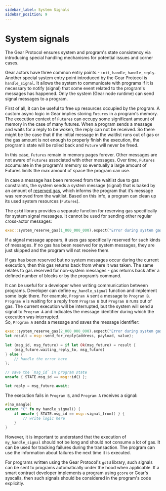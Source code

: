 ```yaml
---
sidebar_label: System Signals
sidebar_position: 9
---
```


# System signals

The Gear Protocol ensures system and program's state consistency via introducing special handling mechanisms for potential issues and corner cases.

Gear actors have three common entry points - `init`, `handle`, `handle_reply`. Another special system entry point introduced by the Gear Protocol is `handle_signal`. It allows the system to communicate with programs if it is necessary to notify (signal) that some event related to the program's messages has happened. Only the system (Gear node runtime) can send signal messages to a program.

First of all, it can be useful to free up resources occupied by the program. A custom async logic in Gear implies storing `Futures` in a program's memory. The execution context of `Futures` can occupy some significant amount of memory in the case of many futures. When a program sends a message and waits for a reply to be woken, the reply can not be received. So there might be the case that if the initial message in the waitlist runs out of gas or the gas amount is not enough to properly finish the execution, the program’s state will be rolled back and `Future` will never be freed.

In this case, `Futures` remain in memory pages forever. Other messages are not aware of `Futures` associated with other messages. Over time, `Futures` accumulate in the program's memory so eventually a large amount of Futures limits the max amount of space the program can use.

In case a message has been removed from the waitlist due to gas constraints, the system sends a system message (signal) that is baked by an amount of [reserved gas](./gas-reservation.md), which informs the program that it’s message was removed from the waitlist. Based on this info, a program can clean up its used system resources (`Futures`).

The `gstd` library provides a separate function for reserving gas specifically for system signal messages. It cannot be used for sending other regular cross-actor messages:
```rust
exec::system_reserve_gas(1_000_000_000).expect("Error during system gas reservation");
``` 

If a signal message appears, it uses gas specifically reserved for such kinds of messages. If no gas has been reserved for system messages, they are just skipped and the program will not receive them.

If gas has been reserved but no system messages occur during the current execution, then this gas returns back from where it was taken. The same relates to gas reserved for non-system messages - gas returns back after a defined number of blocks or by the program’s command.

It can be useful for a developer when writing communication between programs. Developer can define `my_handle_signal` function and implement some logic there. For example, `Program A` sent a message to `Program B`. `Program A` is waiting for a reply from `Program B` but `Program B` runs out of gas. The current execution will be interrupted, but the system will send a signal to `Program A` and indicates the message identifier during which the execution was interrupted.  
So, `Program A` sends a message and saves the message identifier:
```rust
exec::system_reserve_gas(2_000_000_000).expect("Error during system gas reservation");
let result = msg::send_for_reply(address, payload, value);
    
let (msg_id, msg_future) = if let Ok(msg_future) = result {
    (msg_future.waiting_reply_to, msg_future)
} else {
    // handle the error here
};

// save the `msg_id` in program state
unsafe { STATE.msg_id == msg::id() };

let reply = msg_future.await;
```
The execution fails in `Program B`, and `Program A` receives a signal:
```rust
#[no_mangle]
extern "C" fn my_handle_signal() {
    if unsafe { STATE.msg_id == msg::signal_from() } {
        // write logic here
    }
}
```
However, it is important to understand that the execution of `my_handle_signal` should not be long and should not consume a lot of gas. It can be used for tracking failures during the transaction. The program can use the information about failures the next time it is executed.

For programs written using the Gear Protocol's `gstd` library, such signals can be sent to programs automatically under the hood when applicable. If a smart contract developer implements a program using `gcore` or Gear's syscalls, then such signals should be considered in the program's code explicitly.
